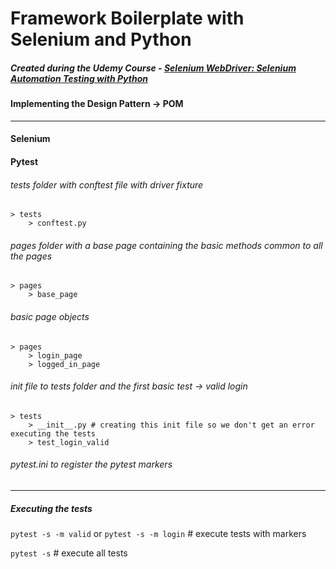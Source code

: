# Framework Boilerplate with Selenium and Python


##### Created during the Udemy Course - [Selenium WebDriver: Selenium Automation Testing with Python](https://www.udemy.com/course/selenium-webdriver-python-course/)


#### Implementing the Design Pattern -> POM

***

#### Selenium

#### Pytest

###### tests folder with conftest file with driver fixture

    > tests
        > conftest.py

###### pages folder with a base page containing the basic methods common to all the pages

    > pages
        > base_page

###### basic page objects 

    > pages
        > login_page
        > logged_in_page

###### init file to tests folder and the first basic test -> valid login

    > tests
        > __init__.py # creating this init file so we don't get an error executing the tests
        > test_login_valid

###### pytest.ini to register the pytest markers

***

##### Executing the tests

`pytest -s -m valid` or `pytest -s -m login` # execute tests with markers

`pytest -s` # execute all tests


